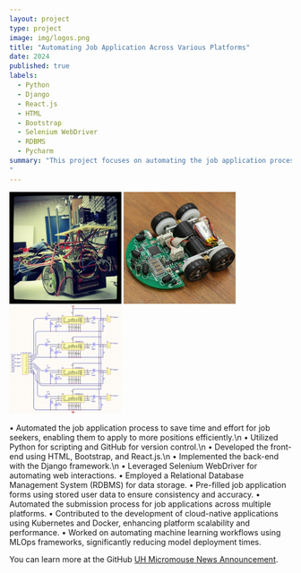 ```yaml
---
layout: project
type: project
image: img/logos.png
title: "Automating Job Application Across Various Platforms"
date: 2024
published: true
labels:
  - Python
  - Django
  - React.js
  - HTML
  - Bootstrap
  - Selenium WebDriver
  - RDBMS
  - Pycharm
summary: "This project focuses on automating the job application process to streamline the efforts of job seekers. By leveraging cutting-edge technologies, the system allows users to apply for multiple job positions efficiently and accurately. It integrates front-end and back-end systems with automation tools to simplify repetitive tasks, ensuring a seamless experience for users. This project demonstrates expertise in full-stack development and automation.
"
---
```


<div class="text-center p-4">
  <img width="200px" src="../img/micromouse/micromouse-robot.png" class="img-thumbnail" >
  <img width="200px" src="../img/micromouse/micromouse-robot-2.jpg" class="img-thumbnail" >
  <img width="200px" src="../img/micromouse/micromouse-circuit.png" class="img-thumbnail" >
</div>

• Automated the job application process to save time and effort for job seekers, enabling them to apply to more positions efficiently.\n
• Utilized Python for scripting and GitHub for version control.\n
• Developed the front-end using HTML, Bootstrap, and React.js.\n
• Implemented the back-end with the Django framework.\n
• Leveraged Selenium WebDriver for automating web interactions.
• Employed a Relational Database Management System (RDBMS) for data storage.
• Pre-filled job application forms using stored user data to ensure consistency and accuracy.
• Automated the submission process for job applications across multiple platforms.
• Contributed to the development of cloud-native applications using Kubernetes and Docker, enhancing platform
scalability and performance.
• Worked on automating machine learning workflows using MLOps frameworks, significantly reducing model
deployment times.

You can learn more at the GitHub [UH Micromouse News Announcement](https://manoa.hawaii.edu/news/article.php?aId=2857).
